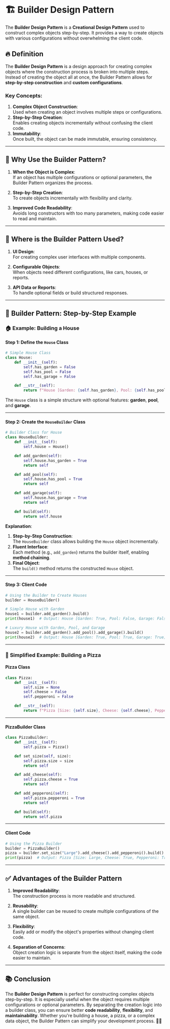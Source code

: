 # 🏗️ **Builder Design Pattern**

The **Builder Design Pattern** is a **Creational Design Pattern** used to construct complex objects step-by-step. It provides a way to create objects with various configurations without overwhelming the client code.

## 🔥 **Definition**

The **Builder Design Pattern** is a design approach for creating complex objects where the construction process is broken into multiple steps. Instead of creating the object all at once, the Builder Pattern allows for **step-by-step construction** and **custom configurations**.

### Key Concepts:
1. **Complex Object Construction**:  
   Used when creating an object involves multiple steps or configurations.
2. **Step-by-Step Creation**:  
   Enables creating objects incrementally without confusing the client code.
3. **Immutability**:  
   Once built, the object can be made immutable, ensuring consistency.

---

## 🎯 **Why Use the Builder Pattern?**

1. **When the Object is Complex**:  
   If an object has multiple configurations or optional parameters, the Builder Pattern organizes the process.

2. **Step-by-Step Creation**:  
   To create objects incrementally with flexibility and clarity.

3. **Improved Code Readability**:  
   Avoids long constructors with too many parameters, making code easier to read and maintain.

---

## 📂 **Where is the Builder Pattern Used?**

1. **UI Design**:  
   For creating complex user interfaces with multiple components.

2. **Configurable Objects**:  
   When objects need different configurations, like cars, houses, or reports.

3. **API Data or Reports**:  
   To handle optional fields or build structured responses.

---

## 🔧 **Builder Pattern: Step-by-Step Example**

### 🏠 **Example: Building a House**

#### **Step 1: Define the `House` Class**

```python
# Simple House Class
class House:
    def __init__(self):
        self.has_garden = False
        self.has_pool = False
        self.has_garage = False

    def __str__(self):
        return f"House [Garden: {self.has_garden}, Pool: {self.has_pool}, Garage: {self.has_garage}]"
```

The `House` class is a simple structure with optional features: **garden**, **pool**, and **garage**.

---

#### **Step 2: Create the `HouseBuilder` Class**

```python
# Builder Class for House
class HouseBuilder:
    def __init__(self):
        self.house = House()

    def add_garden(self):
        self.house.has_garden = True
        return self

    def add_pool(self):
        self.house.has_pool = True
        return self

    def add_garage(self):
        self.house.has_garage = True
        return self

    def build(self):
        return self.house
```

**Explanation**:
1. **Step-by-Step Construction**:  
   The `HouseBuilder` class allows building the `House` object incrementally.
2. **Fluent Interface**:  
   Each method (e.g., `add_garden`) returns the builder itself, enabling **method chaining**.
3. **Final Object**:  
   The `build()` method returns the constructed `House` object.

---

#### **Step 3: Client Code**

```python
# Using the Builder to Create Houses
builder = HouseBuilder()

# Simple House with Garden
house1 = builder.add_garden().build()
print(house1)  # Output: House [Garden: True, Pool: False, Garage: False]

# Luxury House with Garden, Pool, and Garage
house2 = builder.add_garden().add_pool().add_garage().build()
print(house2)  # Output: House [Garden: True, Pool: True, Garage: True]
```

---

### 🍕 **Simplified Example: Building a Pizza**

#### **Pizza Class**

```python
class Pizza:
    def __init__(self):
        self.size = None
        self.cheese = False
        self.pepperoni = False

    def __str__(self):
        return f"Pizza [Size: {self.size}, Cheese: {self.cheese}, Pepperoni: {self.pepperoni}]"
```

---

#### **PizzaBuilder Class**

```python
class PizzaBuilder:
    def __init__(self):
        self.pizza = Pizza()

    def set_size(self, size):
        self.pizza.size = size
        return self

    def add_cheese(self):
        self.pizza.cheese = True
        return self

    def add_pepperoni(self):
        self.pizza.pepperoni = True
        return self

    def build(self):
        return self.pizza
```

---

#### **Client Code**

```python
# Using the Pizza Builder
builder = PizzaBuilder()
pizza = builder.set_size("Large").add_cheese().add_pepperoni().build()
print(pizza)  # Output: Pizza [Size: Large, Cheese: True, Pepperoni: True]
```

---

## ✅ **Advantages of the Builder Pattern**

1. **Improved Readability**:  
   The construction process is more readable and structured.

2. **Reusability**:  
   A single builder can be reused to create multiple configurations of the same object.

3. **Flexibility**:  
   Easily add or modify the object's properties without changing client code.

4. **Separation of Concerns**:  
   Object creation logic is separate from the object itself, making the code easier to maintain.

---

## 📚 **Conclusion**

The **Builder Design Pattern** is perfect for constructing complex objects step-by-step. It is especially useful when the object requires multiple configurations or optional parameters. By separating the creation logic into a builder class, you can ensure better **code readability**, **flexibility**, and **maintainability**. Whether you're building a house, a pizza, or a complex data object, the Builder Pattern can simplify your development process. 🚀✨
